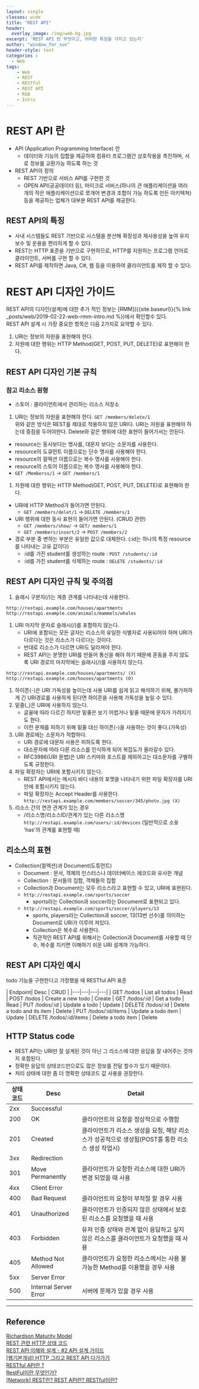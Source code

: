 ```yaml
--- 
layout: single
classes: wide
title: "REST API"
header:
  overlay_image: /img/web-bg.jpg
excerpt: 'REST API 란 무엇이고, 어떠한 특징을 가지고 있는지'
author: "window_for_sun"
header-style: text
categories :
  - Web
tags:
    - Web
    - REST
    - RESTful
    - REST API
    - ROA
    - Intro
---  
```


# REST API 란
- API (Application Programming Interface) 란
	- 데이터와 기능의 집합을 제공하여 컴퓨터 프로그램간 상호작용을 촉진하며, 서로 정보를 교환가능 하도록 하는 것
- REST API의 정의
	- REST 기반으로 서비스 API를 구현한 것
	- OPEN API(공공데이터 등), 마이크로 서비스(하나의 큰 애플리케이션을 여러 개의 작은 애플리케이션으로 쪼개어 변경과 조합이 가능 하도록 만든 아키텍쳐) 등을 제공하는 업체가 대부분 REST API를 제공한다.
	
## REST API의 특징
- 사내 시스템들도 REST 기반으로 시스템을 분산해 확장성과 재사용성을 높여 유지보수 및 운용을 편리하게 할 수 있다.
- REST는 HTTP 표준을 기반으로 구현하므로, HTTP를 지원하는 프로그램 언어로 클라이언트, 서버를 구현 할 수 있다.
- REST API를 제작하면 Java, C#, 웹 등을 이용하여 클라이언트를 제작 할 수 있다.

# REST API 디자인 가이드
REST API의 디자인(설계)에 대한 추가 적인 정보는 [RMM]({{site.baseurl}}{% link _posts/web/2019-02-22-web-rmm-intro.md %})에서 확인할수 있다.  
REST API 설계 시 가장 중요한 항목은 다음 2가지로 요약할 수 있다.
1. URI는 정보의 자원을 표현해야 한다.
1. 자원에 대한 행위는 HTTP Method(GET, POST, PUT, DELETE)로 표현해야 한다.

## REST API 디자인 기본 규칙
### 참고 리소스 원형
- 스토어 : 클라이언트에서 관리하는 리소스 저장소
1. URI는 정보의 자원을 표현해야 한다.
`GET /members/delete/1`  
위와 같은 방식은 REST를 제대로 적용하지 않은 URI다. URI는 자원을 표현해야 하는데 중점을 두어야한다. Delete와 같은 행위에 대한 표현이 들어가서는 안된다.
- resource는 동사보다는 명사를, 대문자 보다는 소문자를 사용한다.
- resource의 도큐먼트 이름으로는 단수 명사를 사용해야 한다.
- resource의 컬렉션 이름으로는 복수 명사를 사용해야 한다.
- resource의 스토어 이름으로는 복수 명사를 사용해야 한다.
- `GET /Memberss/1` -> `GET /members/1`

1. 자원에 대한 행위는 HTTP Method(GET, POST, PUT, DELETE)로 표현해야 한다.
- URI에 HTTP Method가 들어가면 안된다.
	- `GET /members/delet/1` -> `DELETE /members/1`
- URI 행위에 대한 동사 표현이 들어가면 안된다. (CRUD 관련)
	- `GET /members/show/` -> `GET/ members/1`
	- `GET /members/insert/2` -> `POST /members/2`
- 경로 부분 중 변하는 부분은 유일한 값으로 대체한다. (:id는 하나의 특정 resource를 나타내는 고유 값이다)
	- :id를 가진 student를 생성하는 route : `POST /students/:id`
	- :id를 가진 student를 삭제하는 route : `DELETE /students/:id`
	
## REST API 디자인 규칙 및 주의점
1. 슬래시 구분자(/)는 계층 관계를 나타내는데 사용한다.
```
http://restapi.example.com/houses/apartments
http://restapi.example.com/animals/mammels/whales
```  

1. URI 마지막 문자로 슬래시(/)를 포함하지 않는다.
	- URI에 포함되는 모든 글자는 리소스의 유일한 식별자로 사용되어야 하며 URI가 다르다는 것은 리소스가 다르다는 것이다.
	- 반대로 리소스가 다르면 URI도 달라져야 한다.
	- REST API는 분명한 URI를 만들어 통신을 해야 하기 때문에 혼동을 주지 않도록 URI 경로의 마지막에는 슬래시(/)를 사용하지 않는다.

```
http://restapi.example.com/houses/apartments/ (X)
http://restapi.example.com/houses/apartments (O)
```  

1. 하이픈(-)은 URI 가독성을 높이는데 사용
URI를 쉽게 읽고 해석하기 위해, 불가피하게 긴 URI경로를 사용하게 된다면 하이픈을 사용해 가독성을 높일 수 있다.
1. 밑줄(_)은 URI에 사용하지 않는다.
	- 글꼴에 따라 다르긴 하지만 밑줄은 보기 어렵거나 밑줄 때문에 문자가 가려지기도 한다.
	- 이런 문제를 피하기 위해 밑줄 대신 하이픈(-)을 사용하는 것이 좋다.(가독성)
1. URI 경로에는 소문자가 적합하다.
	- URI 경로에 대문자 사용은 피하도록 한다. 
	- 대소문자에 따라 다른 리소스를 인식하게 되어 복잡도가 올라갈수 있다.
	- RFC3986(URI 문법)은 URI 스키마와 호스트를 제외하고는 대소문자를 구별하도록 규정한다.
1. 파일 확장자는 URI에 포함시키지 않는다.
	- REST API에서는 메시지 바디 내용의 포맷을 나타내기 위한 파일 확장자를 URI안에 포함시키지 않는다.
	- 파일 확장자는 Accept Header를 사용한다.
`http://restapi.example.com/members/soccer/345/photo.jpg (X)`
1. 리소스 간의 연관 관계가 있는 경우
	- /리소스명/리소스ID/관계가 있는 다른 리소스명
`http://restapi.example.com/users/:id/devices` (일반적으로 소윳 'has'의 관계를 표현할 때)

## 리소스의 표현
- Collection(컬렉션)과 Document(도튜먼트)
	- Document : 문서, 객체의 인스터스나 데이터베이스 레코드와 유사한 개념
	- Collection : 문서들의 집합, 객체들의 집합
	- Collection과 Document는 모두 리소스라고 표현할 수 있고, URI에 표현된다.
	- `http://restapi.example.com/sports/soccer`
		- sports라는 Collection과 soccer라는 Document로 표현되고 있다.
	- `http://restapi.example.com/sports/soccer/players/13`
		- sports, players라는 Collection과 soccer, 13(13번 선수)를 의미하는 Document로 URI가 이루어 져있다.
		- Collection은 복수로 사용한다.
		- 직관적인 REST API를 위해서는 Collection과 Document를 사용할 때 단수, 복수를 지키면 이해하기 쉬운 URI 설계까 가능하다.

## REST API 디자인 예시
todo 기능을 구현한다고 가정했을 때 RESTful API 표준

| Endpoint| Desc | CRUD | 
|---|---|---|---|
| GET /todos | List all todos | Read
| POST /todos | Create a new todo | Create
| GET /todos/:id | Get a todo | Read
| PUT /todos/:id | Update a todo | Update
| DELETE /todos/:id | Delete a todo and its item | Delete
| PUT /todos/:id/items | Update a todo item | Update
| DELETE /todos/:id/items | Delete a todo item | Delete

## HTTP Status code
- REST API는 URI만 잘 설계된 것이 아닌 그 리소스에 대한 응답을 잘 내어주는 것까지 포함된다.
- 정확한 응답의 상태코드만으로도 많은 정보를 전달 할수가 있기 때문이다.
- 처리 상태에 대한 좀 더 명확한 상태코드 값 사용을 권장한다.

| 상태 코드 | Desc | Detail
|---|---|---|
| 2xx | Successful | 
| 200 | OK | 클라이언트의 요청을 정상적으로 수행함
| 201 | Created | 클라이언트가 리소스 생성을 요청, 해당 리소스가 성공적으로 생성됨(POST를 통한 리소스 생성 작업시)
| 3xx | Redirection | 
| 301 | Move Permanently | 클라이언트가 요청한 리소스에 대한 URI가 변경 되었을 때 사용
| 4xx | Client Error | 
| 400 | Bad Request | 클라이언트의 요청이 부적절 할 경우 사용
| 401 | Unauthorized | 클라이언트가 인증되지 않은 상태에서 보호된 리소스를 요청했을 때 사용
| 403 | Forbidden | 유저 인증 상태와 관계 없이 응답하고 싶지 않은 리소스를 클라이언트가 요청했을 때 사용
| 405 | Method Not Allowed | 클라이언트가 요청한 리소스에서는 사용 불가능한 Method를 이용했을 경우 사용
| 5xx | Server Error | 
| 500 | Internal Server Error | 서버에 문제가 있을 경우 사용

---
## Reference
[Richardson Maturity Model](https://restfulapi.net/richardson-maturity-model/)  
[REST 관련 HTTP 상태 코드](https://zetawiki.com/wiki/REST_%EA%B4%80%EB%A0%A8_HTTP_%EC%83%81%ED%83%9C_%EC%BD%94%EB%93%9C)  
[REST API 이해와 설계 - #2 API 설계 가이드](https://bcho.tistory.com/954?category=252770)  
[[웹기본개념] HTTP 그리고 REST API 다가가기](https://jinbroing.tistory.com/96)  
[RESTful API란 ?](https://brainbackdoor.tistory.com/53)  
[RestFul이란 무엇인가?](https://lalwr.blogspot.com/2016/01/restful.html)  
[[Network] REST란? REST API란? RESTful이란?](https://gmlwjd9405.github.io/2018/09/21/rest-and-restful.html)  